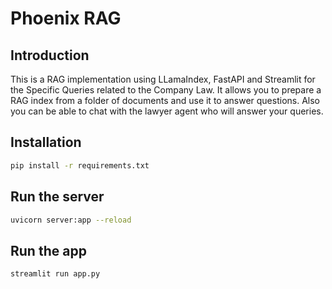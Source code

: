 # Phoenix RAG

## Introduction
This is a RAG implementation using LLamaIndex, FastAPI and Streamlit for the Specific Queries related to the Company Law. It allows you to prepare a RAG index from a folder of documents and use it to answer questions. Also you can be able to chat with the lawyer agent who will answer your queries.

## Installation

```bash
pip install -r requirements.txt
```

## Run the server

```bash
uvicorn server:app --reload
```

## Run the app

```bash
streamlit run app.py
```
